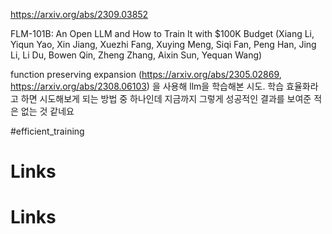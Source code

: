 https://arxiv.org/abs/2309.03852

FLM-101B: An Open LLM and How to Train It with $100K Budget (Xiang Li, Yiqun Yao, Xin Jiang, Xuezhi Fang, Xuying Meng, Siqi Fan, Peng Han, Jing Li, Li Du, Bowen Qin, Zheng Zhang, Aixin Sun, Yequan Wang)

function preserving expansion (https://arxiv.org/abs/2305.02869, https://arxiv.org/abs/2308.06103) 을 사용해 llm을 학습해본 시도. 학습 효율화라고 하면 시도해보게 되는 방법 중 하나인데 지금까지 그렇게 성공적인 결과를 보여준 적은 없는 것 같네요

#efficient_training

# Links

# Links

